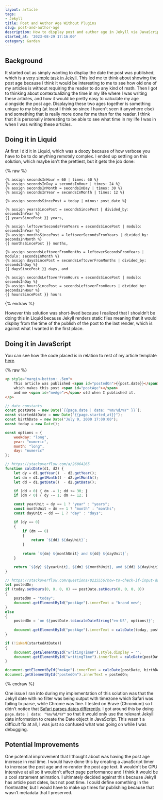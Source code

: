 ```yaml
---
layout: article
tags:
- Jekyll
title: Post and Author Age Without Plugins
slug: post-and-author-age
description: How to display post and author age in Jekyll via JavaScript.
started_at: '2023-08-29 17:16:00'
category: Garden
---
```


## Background

It started out as simply wanting to display the date the post was published, which is a [very simple task in Jekyll](https://www.webisland.agency/blog/how-to-format-dates-in-jekyll/). This led me to think about showing the post age because I think it would be interesting to me to see how old one of my articles is without requiring the reader to do any kind of math. Then I got to thinking about contextualizing the time in my life where I was writing these articles, and how it would be pretty easy to calculate my age alongside the post age. Displaying these two ages together is something unique to my blog (at least I think so since I haven't seen it anywhere else) and something that is really more done for me than for the reader. I think that it is personally interesting to be able to see what time in my life I was in when I was writing these articles.

## Doing it in Liquid

At first I did it in Liquid, which was a doozy because of how verbose you have to be to do anything remotely complex. I ended up settling on this solution, which maybe isn't the prettiest, but it gets the job done:

{% raw %}
```liquid
{% assign secondsInHour = 60 | times: 60 %}
{% assign secondsInDay = secondsInHour | times: 24 %}
{% assign secondsInMonth = secondsInDay | times: 30 %}
{% assign secondsInYear = secondsInMonth | times: 12 %}

{% assign secondsSincePost = today | minus: post_date %}

{% assign yearsSincePost = secondsSincePost | divided_by: secondsInYear %}
{{ yearsSincePost }} years,

{% assign leftoverSecondsFromYears = secondsSincePost | modulo: secondsInYear %}
{% assign monthsSincePost = leftoverSecondsFromYears | divided_by: secondsInMonth %}
{{ monthsSincePost }} months,
                       
{% assign secondsLeftoverFromMonths = leftoverSecondsFromYears | modulo: secondsInMonth %}
{% assign daysSincePost = secondsLeftoverFromMonths | divided_by: secondsInDay %}
{{ daysSincePost }} days, and

{% assign secondsLeftoverFromHours = secondsSincePost | modulo: secondsInDay %}
{% assign hoursSincePost = secondsLeftoverFromHours | divided_by: secondsInHour %}
{{ hoursSincePost }} hours
```
{% endraw %}

However this solution was short-lived because I realized that I shouldn’t be doing this in Liquid because Jekyll renders static files meaning that it would display from the time of the publish of the post to the last render, which is against what I wanted in the first place. 

## Doing it in JavaScript

You can see how the code placed is in relation to rest of my article template [here](https://github.com/reesdraminski/reesdraminski.github.io/blob/master/_layouts/writing.html).

{% raw %}
```html
<p style="margin-bottom: .5em">
    This article was published <span id="postedOn">{{post.date}}</span>, 
    which makes this post <span id="postAge"></span> 
    and me <span id="meAge"></span> old when I published it.
</p>
```

```javascript
// date constants
const postDate = new Date(`{{page.date | date: "%m/%d/%Y" }}`);
const startedAtDate = new Date("{{page.started_at}}");
const birthDate = new Date("July 9, 2000 17:00:00");
const today = new Date();

const options = {
    weekday: "long",
    year: "numeric",
    month: "long",
    day: "numeric"
};

// https://stackoverflow.com/a/26064265
function calcDate(d1, d2) {
    let dy = d1.getYear()  - d2.getYear();
    let dm = d1.getMonth() - d2.getMonth();
    let dd = d1.getDate()  - d2.getDate();

    if (dd < 0) { dm -= 1; dd += 30; }
    if (dm < 0) { dy -= 1; dm += 12; }

    const yearUnit = dy == 1 ? "year" : "years";
    const monthUnit = dm == 1 ? "month" : "months";
    const dayUnit = dd == 1 ? "day" : "days";

    if (dy == 0)
    {
        if (dm == 0)
        {
            return `${dd} ${dayUnit}`;
        }
                    
        return `${dm} ${monthUnit} and ${dd} ${dayUnit}`;
    }

    return `${dy} ${yearUnit}, ${dm} ${monthUnit}, and ${dd} ${dayUnit}`;
}

// https://stackoverflow.com/questions/8215556/how-to-check-if-input-date-is-equal-to-todays-date
let postedOn;
if (today.setHours(0, 0, 0, 0) == postDate.setHours(0, 0, 0, 0))
{
    postedOn = "today";
    document.getElementById("postAge").innerText = "brand new";
}
else
{
    postedOn = `on ${postDate.toLocaleDateString("en-US", options)}`;
                
    document.getElementById("postAge").innerText = calcDate(today, postDate) + " old";
}

if (!isNaN(startedAtDate))
{
    document.getElementById("writingTimeP").style.display = "";
    document.getElementById("writingTime").innerText = calcDate(postDate, startedAtDate);
}

document.getElementById("meAge").innerText = calcDate(postDate, birthDate);
document.getElementById("postedOn").innerText = postedOn;
```
{% endraw %}

One issue I ran into during my implementation of this solution was that the Jekyll date with no filter was being output with timezone which Safari was failing to parse, while Chrome was fine. I tested on Brave (Chromium) so I didn't notice that [Safari parses dates differently](https://stackoverflow.com/questions/6427204/date-parsing-in-javascript-is-different-between-safari-and-chrome). I got around this by doing `page.date | date: "%m/%d/%Y"` so that it would only use the relevant Jekyll date information to create the Date object in JavaScript. This wasn't a difficult fix at all, I was just so confused what was going on while I was debugging.

## Potential Improvements

One potential improvement that I thought about was having the post age increase in real time. I would have done this by creating a JavaScript timer to increase the post age and re-render the post age text. It wouldn't be CPU intensive at all so it wouldn't affect page performance and I think it would be a cool statement animation. I ultimately decided against this because Jekyll has article post dates, but not post time. I could define something in the frontmatter, but I would have to make up times for publishing because that wasn't metadata that I preserved.